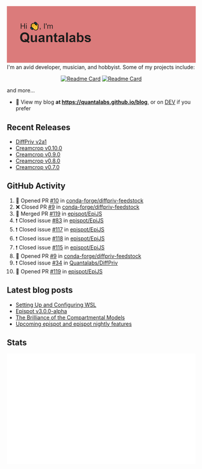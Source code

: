 <img src="header.png">
I'm an avid developer, musician, and hobbyist. Some of my projects include:
<p align='center'><a href="https://github.com/Quantalabs/EpiJS"><img src="https://github-readme-stats.vercel.app/api/pin/?username=epispot&amp;repo=EpiJS" alt="Readme Card"></a>
<a href="https://github.com/Quantalabs/NCOVDashboard"><img src="https://github-readme-stats.vercel.app/api/pin/?username=Quantalabs&amp;repo=NCOVDashboard" alt="Readme Card"></a></p>


and more...

- 📜 View my blog **at https://quantalabs.github.io/blog**, or on [DEV](https://dev.to/Quantalabs) if you prefer

## Recent Releases
- [DiffPriv v2a1](https://github.com/Quantalabs/DiffPriv/releases/tag/v2.0.0-alpha1)
- [Creamcrop v0.10.0](https://github.com/creamcropdev/creamcrop/releases/tag/v0.10.0)
- [Creamcrop v0.9.0](https://github.com/creamcropdev/creamcrop/releases/tag/v0.9.0)
- [Creamcrop v0.8.0](https://github.com/creamcropdev/creamcrop/releases/tag/v0.8.0)
- [Creamcrop v0.7.0](https://github.com/creamcropdev/creamcrop/releases/tag/v0.7.0)

## GitHub Activity
<!--START_SECTION:activity-->
1. 💪 Opened PR [#10](https://github.com/conda-forge/diffpriv-feedstock/pull/10) in [conda-forge/diffpriv-feedstock](https://github.com/conda-forge/diffpriv-feedstock)
2. ❌ Closed PR [#9](https://github.com/conda-forge/diffpriv-feedstock/pull/9) in [conda-forge/diffpriv-feedstock](https://github.com/conda-forge/diffpriv-feedstock)
3. 🎉 Merged PR [#119](https://github.com/epispot/EpiJS/pull/119) in [epispot/EpiJS](https://github.com/epispot/EpiJS)
4. ❗️ Closed issue [#83](https://github.com/epispot/EpiJS/issues/83) in [epispot/EpiJS](https://github.com/epispot/EpiJS)
5. ❗️ Closed issue [#117](https://github.com/epispot/EpiJS/issues/117) in [epispot/EpiJS](https://github.com/epispot/EpiJS)
6. ❗️ Closed issue [#118](https://github.com/epispot/EpiJS/issues/118) in [epispot/EpiJS](https://github.com/epispot/EpiJS)
7. ❗️ Closed issue [#115](https://github.com/epispot/EpiJS/issues/115) in [epispot/EpiJS](https://github.com/epispot/EpiJS)
8. 💪 Opened PR [#9](https://github.com/conda-forge/diffpriv-feedstock/pull/9) in [conda-forge/diffpriv-feedstock](https://github.com/conda-forge/diffpriv-feedstock)
9. ❗️ Closed issue [#34](https://github.com/Quantalabs/DiffPriv/issues/34) in [Quantalabs/DiffPriv](https://github.com/Quantalabs/DiffPriv)
10. 💪 Opened PR [#119](https://github.com/epispot/EpiJS/pull/119) in [epispot/EpiJS](https://github.com/epispot/EpiJS)
<!--END_SECTION:activity-->

## Latest blog posts
<!-- BLOG-POST-LIST:START -->
- [Setting Up and Configuring WSL](https://dev.to/quantalabs/setting-up-and-configuring-wsl-392c)
- [Epispot v3.0.0-alpha](https://dev.to/epispot/epispot-v3-0-0-alpha-5heh)
- [The Brilliance of the Compartmental Models](https://dev.to/quantalabs/the-brilliance-of-the-compartmental-models-1j99)
- [Upcoming epispot and epispot nightly features](https://dev.to/epispot/upcoming-epispot-and-epispot-nightly-features-52ep)
<!-- BLOG-POST-LIST:END -->


## Stats
<p align="center"><img src="https://github.com/Quantalabs/github-stats/raw/master/generated/languages.svg" alt="Language Stats"><br>

